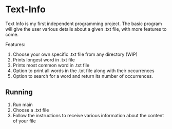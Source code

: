 # Text-Info
Text Info is my first independent programming project. The basic program will give the user various details about a given .txt file, with more features to come.

Features:

1. Choose your own specific .txt file from any directory (WIP)
2. Prints longest word in .txt file
3. Prints most common word in .txt file
4. Option to print all words in the .txt file along with their occurrences
5. Option to search for a word and return its number of occurrences.


## Running
1. Run main
2. Choose a .txt file
3. Follow the instructions to receive various information about the content of your file

